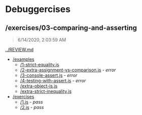 # Debuggercises 

## /exercises/03-comparing-and-asserting 

> 6/14/2020, 2:03:59 AM 

[../REVIEW.md](../REVIEW.md)

- [/examples](./examples/REVIEW.md)
  - [/1-strict-equality.js](./examples/REVIEW.md#1-strict-equalityjs)  
  - [/2-extra-assignment-vs-comparison.js](./examples/REVIEW.md#2-extra-assignment-vs-comparisonjs) - _error_ 
  - [/3-console-assert.js](./examples/REVIEW.md#3-console-assertjs) - _error_ 
  - [/4-testing-with-assert.js](./examples/REVIEW.md#4-testing-with-assertjs) - _error_ 
  - [/extra-object-is.js](./examples/REVIEW.md#extra-object-isjs)  
  - [/extra-strict-inequality.js](./examples/REVIEW.md#extra-strict-inequalityjs)  
- [/exercises](./exercises/REVIEW.md)
  - [/1.js](./exercises/REVIEW.md#1js) - _pass_ 
  - [/2.js](./exercises/REVIEW.md#2js) - _pass_ 

